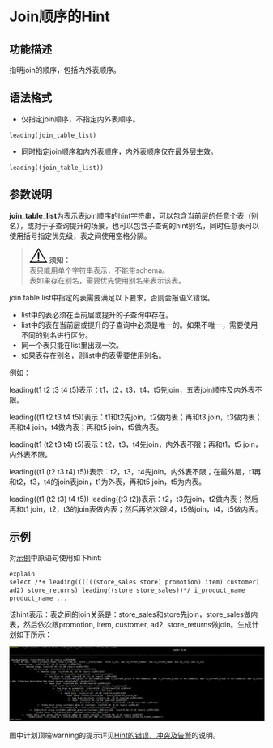 # Join顺序的Hint<a name="ZH-CN_TOPIC_0245374568"></a>

## 功能描述<a name="zh-cn_topic_0237121533_section97491741123412"></a>

指明join的顺序，包括内外表顺序。

## 语法格式<a name="zh-cn_topic_0237121533_section128191729143517"></a>

-   仅指定join顺序，不指定内外表顺序。

```
leading(join_table_list) 
```

-   同时指定join顺序和内外表顺序，内外表顺序仅在最外层生效。

```
leading((join_table_list)) 
```

## 参数说明<a name="zh-cn_topic_0237121533_section1280444714345"></a>

**join\_table\_list**为表示表join顺序的hint字符串，可以包含当前层的任意个表（别名），或对于子查询提升的场景，也可以包含子查询的hint别名，同时任意表可以使用括号指定优先级，表之间使用空格分隔。

>![](public_sys-resources/icon-notice.gif) **须知：**   
>表只能用单个字符串表示，不能带schema。  
>表如果存在别名，需要优先使用别名来表示该表。  

join table list中指定的表需要满足以下要求，否则会报语义错误。

-   list中的表必须在当前层或提升的子查询中存在。
-   list中的表在当前层或提升的子查询中必须是唯一的。如果不唯一，需要使用不同的别名进行区分。
-   同一个表只能在list里出现一次。
-   如果表存在别名，则list中的表需要使用别名。

例如：

leading\(t1 t2 t3 t4 t5\)表示：t1，t2，t3，t4，t5先join，五表join顺序及内外表不限。

leading\(\(t1 t2 t3 t4 t5\)\)表示：t1和t2先join，t2做内表；再和t3 join，t3做内表；再和t4 join，t4做内表；再和t5 join，t5做内表。

leading\(t1 \(t2 t3 t4\) t5\)表示：t2，t3，t4先join，内外表不限；再和t1，t5 join，内外表不限。

leading\(\(t1 \(t2 t3 t4\) t5\)\)表示：t2，t3，t4先join，内外表不限；在最外层，t1再和t2，t3，t4的join表join，t1为外表，再和t5 join，t5为内表。

leading\(\(t1 \(t2 t3\) t4 t5\)\) leading\(\(t3 t2\)\)表示：t2，t3先join，t2做内表；然后再和t1 join，t2，t3的join表做内表；然后再依次跟t4，t5做join，t4，t5做内表。

## 示例<a name="zh-cn_topic_0237121533_section1127715590585"></a>

对[示例](Plan-Hint调优概述.md#zh-cn_topic_0237121532_section671421102912)中原语句使用如下hint:

```
explain
select /*+ leading((((((store_sales store) promotion) item) customer) ad2) store_returns) leading((store store_sales))*/ i_product_name product_name ...
```

该hint表示：表之间的join关系是：store\_sales和store先join，store\_sales做内表，然后依次跟promotion, item, customer, ad2, store\_returns做join。生成计划如下所示：

![](figures/zh-cn_image_0253030479.png)

图中计划顶端warning的提示详见[Hint的错误、冲突及告警](Hint的错误-冲突及告警.md)的说明。

